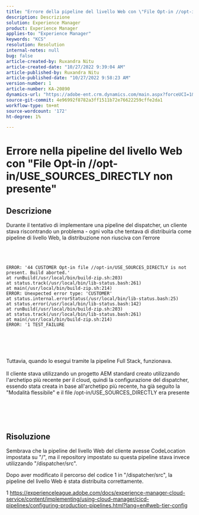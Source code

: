 ```yaml
---
title: "Errore della pipeline del livello Web con \"File Opt-in //opt-in/USE_SOURCES_DIRECTLY non presente\" Errore"
description: Descrizione
solution: Experience Manager
product: Experience Manager
applies-to: "Experience Manager"
keywords: "KCS"
resolution: Resolution
internal-notes: null
bug: false
article-created-by: Ruxandra Nitu
article-created-date: "10/27/2022 9:39:04 AM"
article-published-by: Ruxandra Nitu
article-published-date: "10/27/2022 9:58:23 AM"
version-number: 1
article-number: KA-20890
dynamics-url: "https://adobe-ent.crm.dynamics.com/main.aspx?forceUCI=1&pagetype=entityrecord&etn=knowledgearticle&id=40255430-db55-ed11-bba2-6045bd006239"
source-git-commit: 4e96992f8782a3ff1511b72e76622259cffe2da1
workflow-type: tm+mt
source-wordcount: '172'
ht-degree: 1%

---
```


# Errore nella pipeline del livello Web con &quot;File Opt-in //opt-in/USE_SOURCES_DIRECTLY non presente&quot;

## Descrizione

Durante il tentativo di implementare una pipeline del dispatcher, un cliente stava riscontrando un problema - ogni volta che tentava di distribuirla come pipeline di livello Web, la distribuzione non riusciva con l’errore<br><br> <br><br>

```
ERROR: '44 CUSTOMER Opt-in file //opt-in/USE_SOURCES_DIRECTLY is not present. Build aborted.'
at runBuild(/usr/local/bin/build-zip.sh:203)
at status.track(/usr/local/bin/lib-status.bash:261)
at main(/usr/local/bin/build-zip.sh:214)
ERROR: Unexpected error type: 'CUSTOMER'
at status.internal.errorStatus(/usr/local/bin/lib-status.bash:25)
at status.error(/usr/local/bin/lib-status.bash:142)
at runBuild(/usr/local/bin/build-zip.sh:203)
at status.track(/usr/local/bin/lib-status.bash:261)
at main(/usr/local/bin/build-zip.sh:214)
ERROR: '1 TEST_FAILURE
```

<br><br> <br><br>Tuttavia, quando lo esegui tramite la pipeline Full Stack, funzionava.<br><br>Il cliente stava utilizzando un progetto AEM standard creato utilizzando l&#39;archetipo più recente per il cloud, quindi la configurazione del dispatcher, essendo stata creata in base all&#39;archetipo più recente, ha già seguito la &quot;Modalità flessibile&quot; e il file /opt-in/USE_SOURCES_DIRECTLY era presente<br><br> <br><br> 

## Risoluzione


Sembrava che la pipeline del livello Web del cliente avesse CodeLocation impostata su &quot;/&quot;, ma il repository impostato su questa pipeline stava invece utilizzando &quot;/dispatcher/src&quot;.

Dopo aver modificato il percorso del codice 1 in &quot;/dispatcher/src&quot;, la pipeline del livello Web è stata distribuita correttamente.





1 https://experienceleague.adobe.com/docs/experience-manager-cloud-service/content/implementing/using-cloud-manager/cicd-pipelines/configuring-production-pipelines.html?lang=en#web-tier-config


